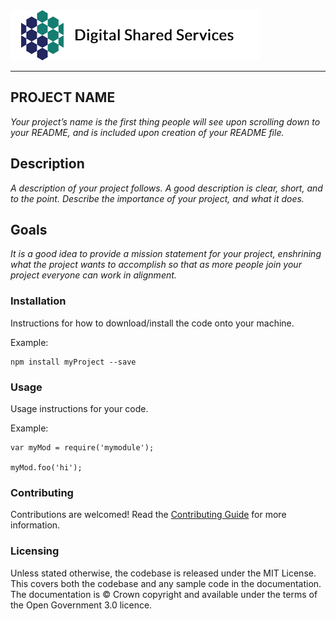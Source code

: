 <img src="digital-shared-services.png"/> 
<hr/>


## PROJECT NAME 
*Your project’s name is the first thing people will see upon scrolling down to your README, and is included upon creation of your README file.*

## Description
*A description of your project follows. A good description is clear, short, and to the point. Describe the importance of your project, and what it does.*

## Goals
*It is a good idea to provide a mission statement for your project, enshrining
what the project wants to accomplish so that as more people join your project
everyone can work in alignment.*

### Installation

Instructions for how to download/install the code onto your machine.

Example:
```
npm install myProject --save
```

### Usage

Usage instructions for your code.

Example:

```
var myMod = require('mymodule');

myMod.foo('hi');
```

### Contributing

Contributions are welcomed! Read the [Contributing Guide](./docs/CONTRIBUTING.MD) for more information.

### Licensing

Unless stated otherwise, the codebase is released under the MIT License. This covers both the codebase and any sample code in the documentation. The documentation is © Crown copyright and available under the terms of the Open Government 3.0 licence.

